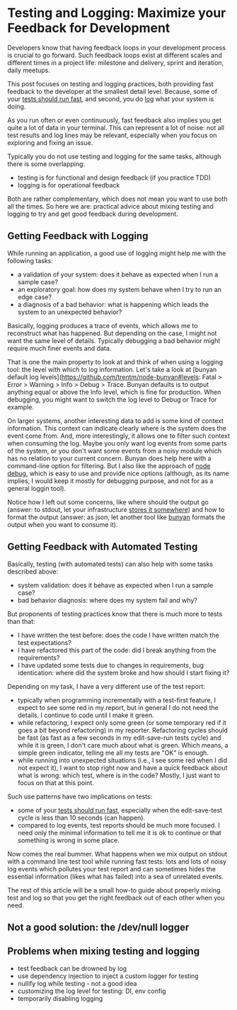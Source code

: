 Testing and Logging: Maximize your Feedback for Development
===========================================================

Developers know that having feedback loops in your development process is crucial to go forward. Such feedback loops exist at different scales and different times in a project life: milestone and delivery, sprint and iteration, daily meetups.

This post focuses on testing and logging practices, both providing fast feedback to the developer at the smallest detail level. Because, some of your [tests should run fast](https://pragprog.com/magazines/2012-01/unit-tests-are-first), and second, you do [log](http://12factor.net/logs) what your system is doing.

As you run often or even continuously, fast feedback also implies you get quite a lot of data in your terminal. This can represent a lot of noise: not all test results and log lines may be relevant, especially when you focus on exploring and fixing an issue.

Typically you do not use testing and logging for the same tasks, although there is some overlapping:

- testing is for functional and design feedback (if you practice TDD)
- logging is for operational feedback

Both are rather complementary, which does not mean you want to use both all the times. So here we are: practical advice about mixing testing and logging to try and get good feedback during development.


Getting Feedback with Logging
-----------------------------

While running an application, a good use of logging might help me with the following tasks:

- a validation of your system: does it behave as expected when I run a sample case?
- an exploratory goal: how does my system behave when I try to run an edge case?
- a diagnosis of a bad behavior: what is happening which leads the system to an unexpected behavior?

Basically, logging produces a trace of events, which allows me to reconstruct what has happened. But depending on the case, I might not want the same level of details. Typically debugging a bad behavior might require much finer events and data.

That is one the main property to look at and think of when using a logging tool: the level with which to log information. Let's take a look at [bunyan default log levels](https://github.com/trentm/node-bunyan#levels: Fatal > Error > Warning > Info > Debug > Trace. Bunyan defaults is to output anything equal or above the Info level, which is fine for production. When debugging, you might want to switch the log level to Debug or Trace for example.

On larger systems, another interesting data to add is some kind of context information. This context can indicate clearly where is the system does the event come from. And, more interestingly, it allows one to filter such context when consuming the log. Maybe you only want log events from some parts of the system, or you don't want some events from a noisy module which has no relation to your current concern. Bunyan does help here with a command-line option for filtering. But I also like the approach of [node debug](https://github.com/visionmedia/debug), which is easy to use and provide nice options (although, as its name implies, I would keep it mostly for debugging purpose, and not for as a general loggin tool).

Notice how I left out some concerns, like where should the output go (answer: to stdout, let your infrastructure [stores it somewhere](http://12factor.net/logs)) and how to format the output (answer: as json, let another tool like [bunyan](https://github.com/trentm/node-bunyan) formats the output when you want to consume it).


Getting Feedback with Automated Testing
---------------------------------------

Basically, testing (with automated tests) can also help with some tasks described above:

- system validation: does it behave as expected when I run a sample case?
- bad behavior diagnosis: where does my system fail and why?

But proponents of testing practices know that there is much more to tests than that:

- I have written the test before: does the code I have written match the test expectations?
- I have refactored this part of the code: did I break anything from the requirements?
- I have updated some tests due to changes in requirements, bug identication: where did the system broke and how should I start fixing it?

Depending on my task, I have a very different use of the test report:

- typically when programming incrementally with a test-first feature, I expect to see some red in my report, but in general I do not need the details. I continue to code until I make it green.
- while refactoring, I expect only some green (or some temporary red if it goes a bit beyond refactoring) in my reporter. Refactoring cycles should be fast (as fast as a few seconds in my edit-save-run tests cycle) and while it is green, I don't care much about what is green. Which means, a simple green indicator, telling me all my tests are "OK" is enough.
- while running into unexpected situations (i.e., I see some red when I did not expect it), I want to stop right now and have a quick feedback about what is wrong: which test, where is in the code? Mostly, I just want to focus on that at this point.

Such use patterns have two implications on tests:

- some of your [tests should run fast](https://pragprog.com/magazines/2012-01/unit-tests-are-first), especially when the edit-save-test cycle is less than 10 seconds (can happen).
- compared to log events, test reports should be much more focused. I need only the minimal information to tell me it is ok to continue or that something is wrong in some place.

Now comes the real bummer. What happens when we mix output on stdout with a command line test tool while running fast tests: lots and lots of noisy log events which pollutes your test report and can sometimes hides the essential information (likes what has failed) into a sea of unrelated events.

The rest of this article will be a small how-to guide about properly mixing test and log so that you get the right feedback out of each other when you need.


Not a good solution: the /dev/null logger
-----------------------------------------


Problems when mixing testing and logging
--------------------------------------------------------

- test feedback can be drowned by log
- use dependency injection to inject a custom logger for testing
- nullify log while testing - not a good idea
- customizing the log level for testing: DI, env config
- temporarily disabling logging
